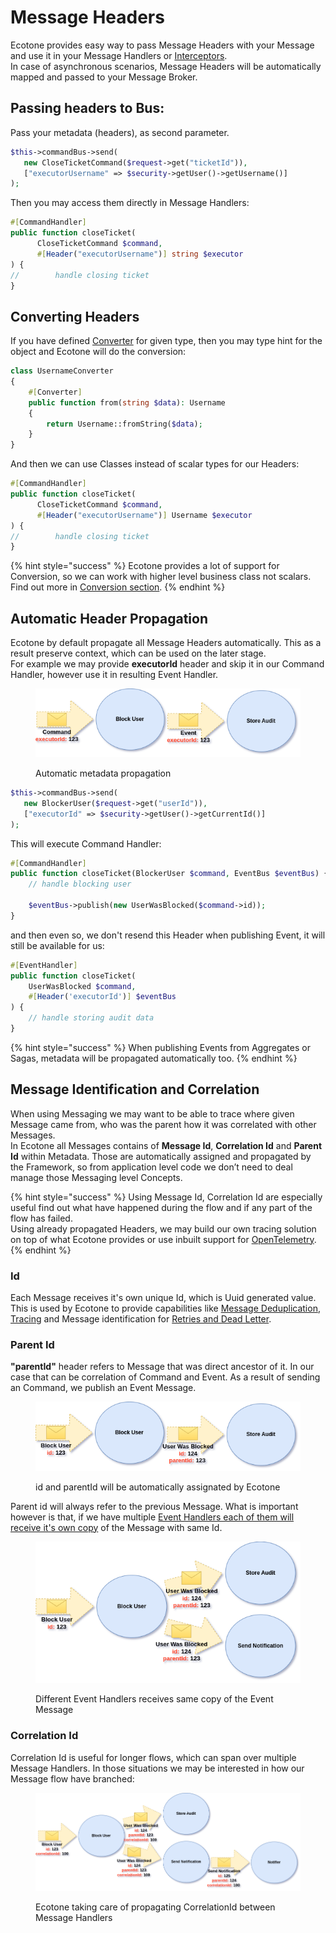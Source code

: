 # Message Headers

Ecotone provides easy way to pass Message Headers with your Message and use it in your Message Handlers or [Interceptors](interceptors/).\
In case of asynchronous scenarios, Message Headers will be automatically mapped and passed to your Message Broker.

## Passing headers to Bus:

Pass your metadata (headers), as second parameter.

```php
$this->commandBus->send(
   new CloseTicketCommand($request->get("ticketId")),
   ["executorUsername" => $security->getUser()->getUsername()]
);
```

Then you may access them directly in Message Handlers:

```php
#[CommandHandler]
public function closeTicket(
      CloseTicketCommand $command, 
      #[Header("executorUsername")] string $executor
) {
//        handle closing ticket
}  
```

## Converting Headers

If you have defined [Converter](../../messaging/conversion/method-invocation.md#default-converters) for given type, then you may type hint for the object and Ecotone will do the conversion:

```php
class UsernameConverter
{
    #[Converter]
    public function from(string $data): Username
    {
        return Username::fromString($data);
    }    
}
```

And then we can use Classes instead of scalar types for our Headers:

```php
#[CommandHandler]
public function closeTicket(
      CloseTicketCommand $command, 
      #[Header("executorUsername")] Username $executor
) {
//        handle closing ticket
}
```

{% hint style="success" %}
Ecotone provides a lot of support for Conversion, so we can work with higher level business class not scalars. Find out more in [Conversion section](../../messaging/conversion/conversion/).
{% endhint %}

## Automatic Header Propagation

Ecotone by default propagate all Message Headers automatically. This as a result preserve context, which can be used on the later stage. \
For example we may provide **executorId** header and skip it in our Command Handler, however use it in resulting Event Handler.

<figure><img src="../../.gitbook/assets/store-audit.png" alt=""><figcaption><p>Automatic metadata propagation</p></figcaption></figure>

```php
$this->commandBus->send(
   new BlockerUser($request->get("userId")),
   ["executorId" => $security->getUser()->getCurrentId()]
);
```

This will execute Command Handler:

```php
#[CommandHandler]
public function closeTicket(BlockerUser $command, EventBus $eventBus) {
    // handle blocking user
    
    $eventBus->publish(new UserWasBlocked($command->id));
}
```

and then even so, we don't resend this Header when publishing Event, it will still be available for us:

```php
#[EventHandler]
public function closeTicket(
    UserWasBlocked $command, 
    #[Header('executorId')] $eventBus
) {
    // handle storing audit data
}
```

{% hint style="success" %}
When publishing Events from Aggregates or Sagas, metadata will be propagated automatically too.
{% endhint %}

## Message Identification and Correlation

When using Messaging we may want to be able to trace where given Message came from, who was the parent how it was correlated with other Messages. \
In Ecotone all Messages contains of **Message Id**, **Correlation Id** and **Parent Id** within Metadata. Those are automatically assigned and propagated by the Framework, so from application level code we don’t need to deal manage those Messaging level Concepts.

{% hint style="success" %}
Using Message Id, Correlation Id are especially useful find out what have happened during the flow and if any part of the flow has failed. \
Using already propagated Headers, we may build our own tracing solution on top of what Ecotone provides or use inbuilt support for [OpenTelemetry](../../modules/opentelemetry-tracing-and-metrics/).
{% endhint %}

### Id

Each Message receives it's own unique Id, which is Uuid generated value. This is used by Ecotone to provide capabilities like [Message Deduplication](../recovering-tracing-and-monitoring/resiliency/idempotent-consumer-deduplication.md), [Tracing](../../modules/opentelemetry-tracing-and-metrics/) and Message identification for [Retries and Dead Letter](../recovering-tracing-and-monitoring/resiliency/error-channel-and-dead-letter/).

### Parent Id

**"parentId"** header refers to Message that was direct ancestor of it. In our case that can be correlation of Command and Event. As a result of sending an Command, we publish an Event Message.&#x20;

<figure><img src="../../.gitbook/assets/parent.png" alt=""><figcaption><p>id and parentId will be automatically assignated by Ecotone</p></figcaption></figure>

Parent id will always refer to the previous Message. What is important however is that, if we have multiple [Event Handlers each of them will receive it's own copy](../recovering-tracing-and-monitoring/message-handling-isolation.md) of the Message with same Id.

<figure><img src="../../.gitbook/assets/propagation.png" alt=""><figcaption><p>Different Event Handlers receives same copy of the Event Message</p></figcaption></figure>

### Correlation Id

Correlation Id is useful for longer flows, which can span over multiple Message Handlers. In those situations we may be interested in how our Message flow have branched:

<figure><img src="../../.gitbook/assets/correlation.png" alt=""><figcaption><p>Ecotone taking care of propagating CorrelationId between Message Handlers</p></figcaption></figure>
